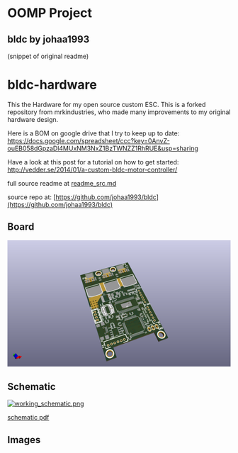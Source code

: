 # OOMP Project  
## bldc  by johaa1993  
  
(snippet of original readme)  
  
bldc-hardware  
=============  
  
This the Hardware for my open source custom ESC. This is a forked repository from mrkindustries, who made many improvements to my original hardware design.  
  
Here is a BOM on google drive that I try to keep up to date:  
https://docs.google.com/spreadsheet/ccc?key=0AnvZ-ouEB058dGpzaDl4MUxNM3NxZ1BzTWNZZ1RhRUE&usp=sharing  
  
Have a look at this post for a tutorial on how to get started:  
http://vedder.se/2014/01/a-custom-bldc-motor-controller/  
  
  full source readme at [readme_src.md](readme_src.md)  
  
source repo at: [https://github.com/johaa1993/bldc](https://github.com/johaa1993/bldc)  
## Board  
  
[![working_3d.png](working_3d_600.png)](working_3d.png)  
## Schematic  
  
[![working_schematic.png](working_schematic_600.png)](working_schematic.png)  
  
[schematic pdf](working_schematic.pdf)  
## Images  
